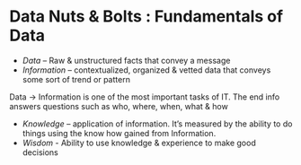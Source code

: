 # Data Nuts & Bolts : Fundamentals of Data
- *Data* – Raw & unstructured facts that convey a message
- *Information* – contextualized, organized & vetted data that conveys some sort of trend or pattern

Data -> Information is one of the most important tasks of IT. The end info answers questions such as who, where, when, what & how

- *Knowledge* – application of information. It’s measured by the ability to do things using the know how gained from Information.
- *Wisdom* - Ability to use knowledge & experience to make good decisions
